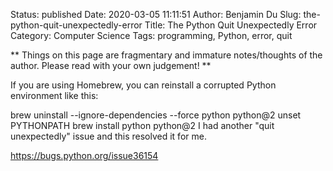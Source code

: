 Status: published
Date: 2020-03-05 11:11:51
Author: Benjamin Du
Slug: the-python-quit-unexpectedly-error
Title: The Python Quit Unexpectedly Error
Category: Computer Science
Tags: programming, Python, error, quit

**
Things on this page are fragmentary and immature notes/thoughts of the author.
Please read with your own judgement!
**



If you are using Homebrew, you can reinstall a corrupted Python environment like this:

brew uninstall --ignore-dependencies --force python python@2
unset PYTHONPATH
brew install python python@2
I had another "quit unexpectedly" issue and this resolved it for me.


https://bugs.python.org/issue36154